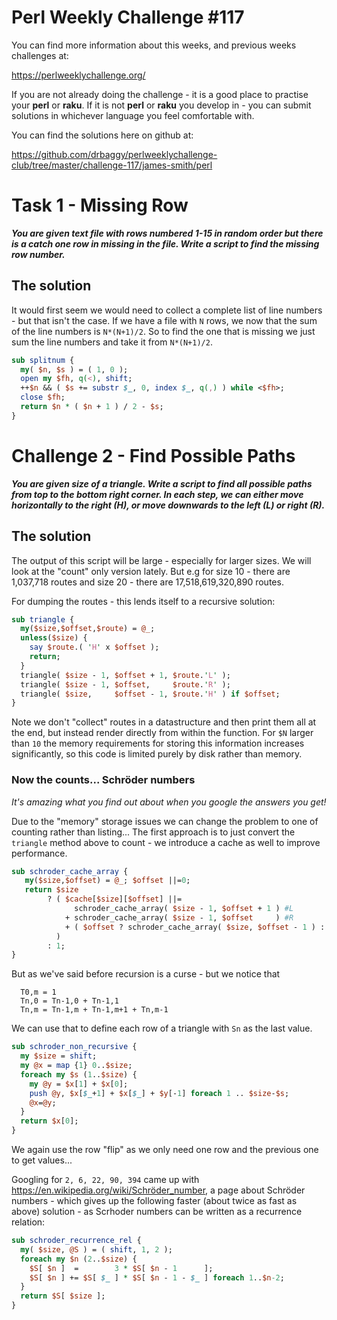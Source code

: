 # Perl Weekly Challenge #117

You can find more information about this weeks, and previous weeks challenges at:

  https://perlweeklychallenge.org/

If you are not already doing the challenge - it is a good place to practise your
**perl** or **raku**. If it is not **perl** or **raku** you develop in - you can
submit solutions in whichever language you feel comfortable with.

You can find the solutions here on github at:

https://github.com/drbaggy/perlweeklychallenge-club/tree/master/challenge-117/james-smith/perl

# Task 1 - Missing Row

***You are given text file with rows numbered 1-15 in random order but there is a catch one row in missing in the file. Write a script to find the missing row number.***

## The solution

It would first seem we would need to collect a complete list of line numbers - but that isn't the case. If we have a file with `N` rows, we now that the sum of the line numbers is `N*(N+1)/2`. So to find the one that is missing we just sum the line numbers and take it from `N*(N+1)/2`.

```perl
sub splitnum {
  my( $n, $s ) = ( 1, 0 );
  open my $fh, q(<), shift;
  ++$n && ( $s += substr $_, 0, index $_, q(,) ) while <$fh>;
  close $fh;
  return $n * ( $n + 1 ) / 2 - $s;
}
```

# Challenge 2 - Find Possible Paths

***You are given size of a triangle. Write a script to find all possible paths from top to the bottom right corner. In each step, we can either move horizontally to the right (H), or move downwards to the left (L) or right (R).***

## The solution

The output of this script will be large - especially for larger sizes. We will look at the "count" only version lately. But e.g for size 10 - there are 1,037,718 routes and size 20 - there are 17,518,619,320,890 routes.

For dumping the routes - this lends itself to a recursive solution:

```perl
sub triangle {
  my($size,$offset,$route) = @_;
  unless($size) {
    say $route.( 'H' x $offset );
    return;
  }
  triangle( $size - 1, $offset + 1, $route.'L' );
  triangle( $size - 1, $offset,     $route.'R' );
  triangle( $size,     $offset - 1, $route.'H' ) if $offset;
}
```

Note we don't "collect" routes in a datastructure and then print them all at the end, but instead render directly from within the
function. For `$N` larger than `10` the memory requirements for storing this information increases significantly, so this code is limited purely by disk rather than memory.

### Now the counts... Schröder numbers

*It's amazing what you find out about when you google the answers you get!*

Due to the "memory" storage issues we can change the problem to one of counting rather than listing...
The first approach is to just convert the `triangle` method above to count - we introduce a cache
as well to improve performance.

```perl
sub schroder_cache_array {
   my($size,$offset) = @_; $offset ||=0;
   return $size
        ? ( $cache[$size][$offset] ||=
              schroder_cache_array( $size - 1, $offset + 1 ) #L
            + schroder_cache_array( $size - 1, $offset     ) #R
            + ( $offset ? schroder_cache_array( $size, $offset - 1 ) : 0 )
          )
        : 1;
}
```

But as we've said before recursion is a curse - but we notice that
```
  T0,m = 1                          
  Tn,0 = Tn-1,0 + Tn-1,1
  Tn,m = Tn-1,m + Tn-1,m+1 + Tn,m-1
```
We can use that to define each row of a triangle with `Sn` as the last
value.

```perl
sub schroder_non_recursive {
  my $size = shift;
  my @x = map {1} 0..$size;
  foreach my $s (1..$size) {
    my @y = $x[1] + $x[0];
    push @y, $x[$_+1] + $x[$_] + $y[-1] foreach 1 .. $size-$s;
    @x=@y;
  }
  return $x[0];
}
```

We again use the row "flip" as we only need one row and the previous
one to get values...

Googling for `2, 6, 22, 90, 394` came up with https://en.wikipedia.org/wiki/Schröder_number, a page
about Schröder numbers - which gives up the following faster (about twice as fast as above) solution -
as Scrhoder numbers can be written as a recurrence relation:

```perl
sub schroder_recurrence_rel {
  my( $size, @S ) = ( shift, 1, 2 );
  foreach my $n (2..$size) {
    $S[ $n ]  =        3 * $S[ $n - 1      ];
    $S[ $n ] += $S[ $_ ] * $S[ $n - 1 - $_ ] foreach 1..$n-2;
  }
  return $S[ $size ];
}
```
